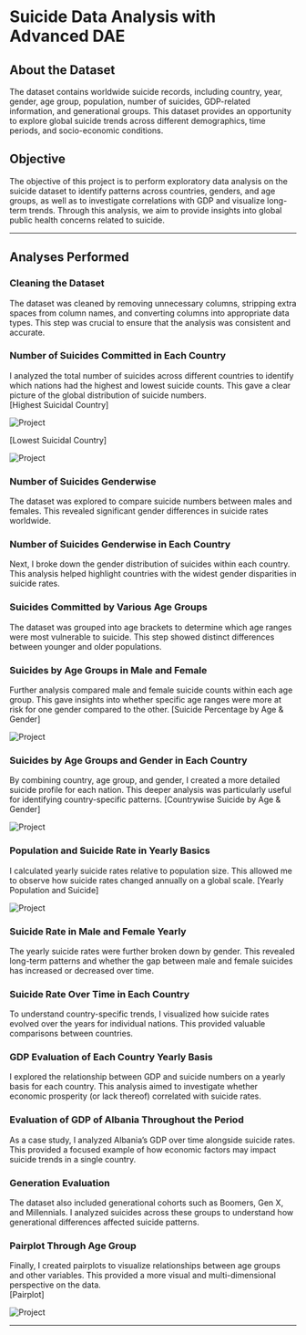 # Suicide Data Analysis with Advanced DAE

## About the Dataset
The dataset contains worldwide suicide records, including country, year, gender, age group, population, number of suicides, GDP-related information, and generational groups. This dataset provides an opportunity to explore global suicide trends across different demographics, time periods, and socio-economic conditions.

## Objective
The objective of this project is to perform exploratory data analysis on the suicide dataset to identify patterns across countries, genders, and age groups, as well as to investigate correlations with GDP and visualize long-term trends. Through this analysis, we aim to provide insights into global public health concerns related to suicide.

---

## Analyses Performed

### Cleaning the Dataset
The dataset was cleaned by removing unnecessary columns, stripping extra spaces from column names, and converting columns into appropriate data types. This step was crucial to ensure that the analysis was consistent and accurate.

### Number of Suicides Committed in Each Country
I analyzed the total number of suicides across different countries to identify which nations had the highest and lowest suicide counts. This gave a clear picture of the global distribution of suicide numbers.  
[Highest Suicidal Country] 

![Project](https://github.com/Tanvir4247/Advanced-DAE-on-Suicide-Data/blob/aa7ec3469de76a55abf1f7f1a2d8261293826532/Few%20Analysis%20Metrics/High%20Suicides%20Committed%20in%20Each%20Country.png)

[Lowest Suicidal Country] 

![Project](https://github.com/Tanvir4247/Advanced-DAE-on-Suicide-Data/blob/main/Few%20Analysis%20Metrics/Low%20Suicides%20Committed%20in%20Each%20Country.png)


### Number of Suicides Genderwise
The dataset was explored to compare suicide numbers between males and females. This revealed significant gender differences in suicide rates worldwide.  


### Number of Suicides Genderwise in Each Country
Next, I broke down the gender distribution of suicides within each country. This analysis helped highlight countries with the widest gender disparities in suicide rates.

### Suicides Committed by Various Age Groups
The dataset was grouped into age brackets to determine which age ranges were most vulnerable to suicide. This step showed distinct differences between younger and older populations.  


### Suicides by Age Groups in Male and Female
Further analysis compared male and female suicide counts within each age group. This gave insights into whether specific age ranges were more at risk for one gender compared to the other.
[Suicide Percentage by Age & Gender] 

![Project](https://github.com/Tanvir4247/Advanced-DAE-on-Suicide-Data/blob/main/Few%20Analysis%20Metrics/Suicides%20Percentage%20by%20Age%20and%20Gender.png)

### Suicides by Age Groups and Gender in Each Country
By combining country, age group, and gender, I created a more detailed suicide profile for each nation. This deeper analysis was particularly useful for identifying country-specific patterns.
[Countrywise Suicide by Age & Gender] 

![Project](https://github.com/Tanvir4247/Advanced-DAE-on-Suicide-Data/blob/main/Few%20Analysis%20Metrics/Suicides%20by%20Age%20Groups%20and%20Gender.png)


### Population and Suicide Rate in Yearly Basics
I calculated yearly suicide rates relative to population size. This allowed me to observe how suicide rates changed annually on a global scale.
[Yearly Population and Suicide] 

![Project](https://github.com/Tanvir4247/Advanced-DAE-on-Suicide-Data/blob/main/Few%20Analysis%20Metrics/Population%20and%20Suicide%20Rate%20in%20Yearly%20Basics.png)

### Suicide Rate in Male and Female Yearly
The yearly suicide rates were further broken down by gender. This revealed long-term patterns and whether the gap between male and female suicides has increased or decreased over time.

### Suicide Rate Over Time in Each Country
To understand country-specific trends, I visualized how suicide rates evolved over the years for individual nations. This provided valuable comparisons between countries.

### GDP Evaluation of Each Country Yearly Basis
I explored the relationship between GDP and suicide numbers on a yearly basis for each country. This analysis aimed to investigate whether economic prosperity (or lack thereof) correlated with suicide rates.  


### Evaluation of GDP of Albania Throughout the Period
As a case study, I analyzed Albania’s GDP over time alongside suicide rates. This provided a focused example of how economic factors may impact suicide trends in a single country.

### Generation Evaluation
The dataset also included generational cohorts such as Boomers, Gen X, and Millennials. I analyzed suicides across these groups to understand how generational differences affected suicide patterns.

### Pairplot Through Age Group
Finally, I created pairplots to visualize relationships between age groups and other variables. This provided a more visual and multi-dimensional perspective on the data.  
[Pairplot]

![Project](https://github.com/Tanvir4247/Advanced-DAE-on-Suicide-Data/blob/main/Few%20Analysis%20Metrics/Pairplot.png)

---


